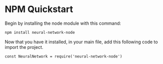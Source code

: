 # NPM Quickstart

Begin by installing the node module with this command:

`npm install neural-network-node`

Now that you have it installed, in your main file, add this following code to import the project.

```
const NeuralNetwork = require('neural-network-node')
```
